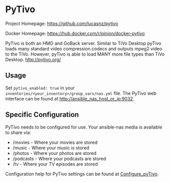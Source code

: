 
# PyTivo

Project Homepage:
<https://github.com/lucasnz/pytivo>

Docker Homepage:
<https://hub.docker.com/r/pinion/docker-pytivo>

PyTivo is both an HMO and GoBack server. Similar to TiVo Desktop pyTivo
loads many standard video compression codecs and outputs mpeg2 video to
the TiVo. However, pyTivo is able to load MANY more file types than TiVo
Desktop. <http://pytivo.org/>

## Usage

Set `pytivo_enabled: true` in your `inventories/<your_inventory>/group_vars/nas.yml` file. The PyTivo
web interface can be found at <http://ansible_nas_host_or_ip:9032>.

## Specific Configuration

PyTivo needs to be configured for use. Your ansible-nas media is
available to share via:

* /movies - Where your movies are stored
* /music - Where your music is stored
* /photos - Where your photos are stored
* /podcasts - Where your podcasts are stored
* /tv - Where your TV episodes are stored

Configuration help for PyTivo settings can be found at [Configure_pyTivo](https://pytivo.sourceforge.io/wiki/index.php/Configure_pyTivo).
